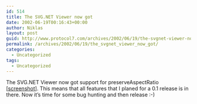 ```yaml
---
id: 514
title: The SVG.NET Viewer now got
date: 2002-06-19T00:16:43+00:00
author: Niklas
layout: post
guid: http://www.protocol7.com/archives/2002/06/19/the-svgnet-viewer-now-got/
permalink: /archives/2002/06/19/the_svgnet_viewer_now_got/
categories:
  - Uncategorized
tags:
  - Uncategorized
---
```

<div class='microid-fe9691b785e732a0535f15037be7c220c0a9fd4f'>
  <p>
    The SVG.NET Viewer now got support for preserveAspectRatio [<a href="http://www.protocol7.com/svg.net/screen2.gif">screenshot</a>]. This means that all features that I planed for a 0.1 release is in there. Now it&#8217;s time for some bug hunting and then release :-)
  </p>
</div>